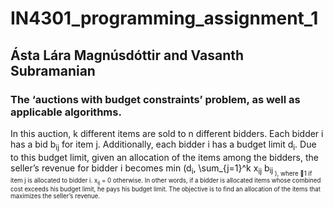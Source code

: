 # IN4301_programming_assignment_1

## Ásta Lára Magnúsdóttir and Vasanth Subramanian

### The ‘auctions with budget constraints’ problem, as well as applicable algorithms. 
In this auction, k different items are sold to n different bidders. Each bidder i has a bid b<sub>ij</sub> for item j. Additionally, each bidder i has a budget limit d<sub>i</sub>. Due to this budget limit, given an allocation of the items among the bidders, the seller’s revenue for bidder i becomes min (d<sub>i</sub>, \sum_{j=1}^k x<sub>ij</sub> b<sub>ij<sub> ), where
  􏰝1 if item j is allocated to bidder i. x<sub>ij</sub> = 0 otherwise.
In other words, if a bidder is allocated items whose combined cost exceeds his budget limit, he pays his budget limit. The objective is to find an allocation of the items that maximizes the seller’s revenue.
